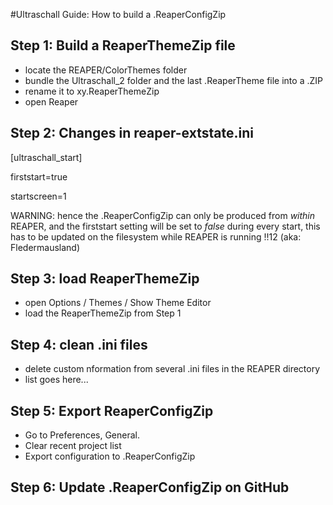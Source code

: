 #Ultraschall Guide: How to build a .ReaperConfigZip
## Step 1: Build a ReaperThemeZip file

- locate the REAPER/ColorThemes folder
- bundle the Ultraschall_2 folder and the last .ReaperTheme file into a .ZIP
- rename it to xy.ReaperThemeZip
- open Reaper 

## Step 2: Changes in reaper-extstate.ini

[ultraschall_start]

firststart=true

startscreen=1

WARNING: hence the .ReaperConfigZip can only be produced from *within* REAPER, and the firststart setting will be set to *false* during every start, this has to be updated on the filesystem while REAPER is running !!12 (aka: Fledermausland)

## Step 3: load ReaperThemeZip

- open Options / Themes / Show Theme Editor
- load the ReaperThemeZip from Step 1

## Step 4: clean .ini files

- delete custom nformation from several .ini files in the REAPER directory
- list goes here...

## Step 5: Export ReaperConfigZip

- Go to Preferences, General.
- Clear recent project list
- Export configuration to .ReaperConfigZip

## Step 6: Update .ReaperConfigZip on GitHub

